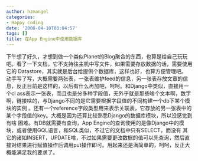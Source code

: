 ```yaml
---
author: hzmangel
categories:
- Happy coding
date: '2008-04-10T03:04:57'
tags: []
title: 在App Engine中使用数据库
---
```

下午想了好久，才想到做一个类似Planet的Blog聚合的东西，也算是给自己玩玩吧。看了一下文档，它不支持往主机中写文件，如果需要存放数据的话，需要使用它的
Datastore，其实就是后台给提供个数据库，这样也好，也算方便管理吧。  
动手写了写，大概需要两张表，一张表维护feed的信息，另一张表存放文章的信息，反正目前是这样的，以后有什么再加吧，呵呵。和Django中类似，直接用一个cl
ass表示一张表，而且也是分多种字段值，无外乎就是那些啥个文本啊，数字啊，链接啥的，与Django不同的是它需要根据字段值的不同构建一个db下某个模块的实例
。还有一个reference字段类型用来表示关联表，它存放的另一张表中的某个字段值的key。大概是因为还算比较熟悉Django的数据库模块，所以没感觉到有啥
困难。有DB就需要有查询，App Engine的查询使用的是像Django中的模块，或者使用GQL语言，和SQL类似，不过它的文档中只有SELECT，而没有
其它的诸如INSERT，UPDATE啥，不过如果需要更改数据的值可以先查询，然后直接对结果进行赋值操作后调用put操作即可。用起来还是满简单的，呵呵，反正大
概能满足我的要求了。